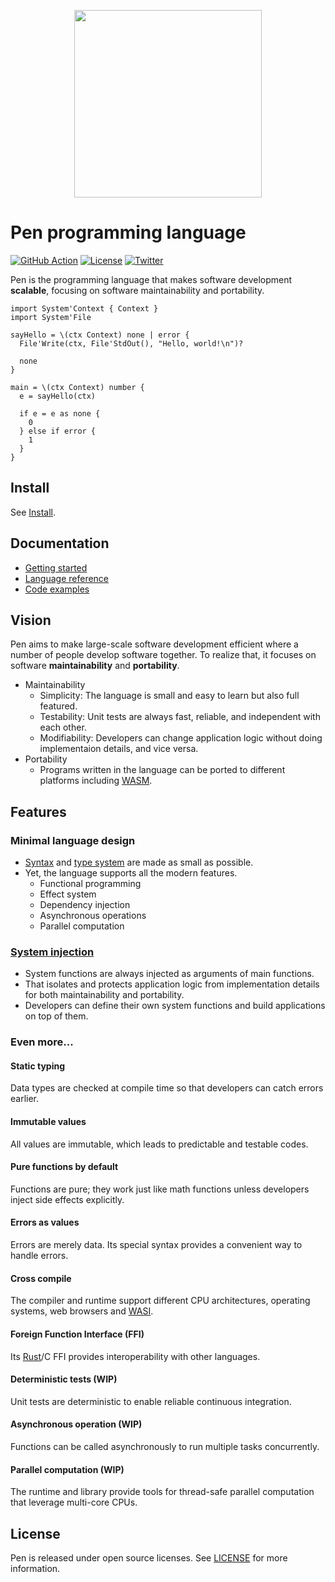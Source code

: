 <p align="center"><img width="300px" src="https://pen-lang.org/favicon.svg" /></p>

# Pen programming language

[![GitHub Action](https://img.shields.io/github/workflow/status/pen-lang/pen/test?style=flat-square)](https://github.com/pen-lang/pen/actions)
[![License](https://img.shields.io/badge/license-MIT%20%2B%20Apache%202.0-yellow?style=flat-square)](https://github.com/pen-lang/pen/blob/main/LICENSE.md)
[![Twitter](https://img.shields.io/badge/twitter-%40pen__language-blue?style=flat-square)](https://twitter.com/pen_language)

Pen is the programming language that makes software development **scalable**, focusing on software maintainability and portability.

```pen
import System'Context { Context }
import System'File

sayHello = \(ctx Context) none | error {
  File'Write(ctx, File'StdOut(), "Hello, world!\n")?

  none
}

main = \(ctx Context) number {
  e = sayHello(ctx)

  if e = e as none {
    0
  } else if error {
    1
  }
}
```

## Install

See [Install](https://pen-lang.org/guides/install.html).

## Documentation

- [Getting started](https://pen-lang.org/guides/getting-started.html)
- [Language reference](https://pen-lang.org/references/language/syntax.html)
- [Code examples](https://pen-lang.org/examples/standard-packages/os.html)

## Vision

Pen aims to make large-scale software development efficient where a number of people develop software together. To realize that, it focuses on software **maintainability** and **portability**.

- Maintainability
  - Simplicity: The language is small and easy to learn but also full featured.
  - Testability: Unit tests are always fast, reliable, and independent with each other.
  - Modifiability: Developers can change application logic without doing implementaion details, and vice versa.
- Portability
  - Programs written in the language can be ported to different platforms including [WASM](https://webassembly.org/).

## Features

### Minimal language design

- [Syntax][syntax] and [type system](https://pen-lang.org/references/language/types.html) are made as small as possible.
- Yet, the language supports all the modern features.
  - Functional programming
  - Effect system
  - Dependency injection
  - Asynchronous operations
  - Parallel computation

### [System injection](https://pen-lang.org/advanced-features/system-injection.html)

- System functions are always injected as arguments of main functions.
- That isolates and protects application logic from implementation details for both maintainability and portability.
- Developers can define their own system functions and build applications on top of them.

### Even more...

#### Static typing

Data types are checked at compile time so that developers can catch errors earlier.

#### Immutable values

All values are immutable, which leads to predictable and testable codes.

#### Pure functions by default

Functions are pure; they work just like math functions unless developers inject side effects explicitly.

#### Errors as values

Errors are merely data. Its special syntax provides a convenient way to handle errors.

#### Cross compile

The compiler and runtime support different CPU architectures, operating systems, web browsers and [WASI](https://wasi.dev/).

#### Foreign Function Interface (FFI)

Its [Rust](https://www.rust-lang.org/)/C FFI provides interoperability with other languages.

#### Deterministic tests (WIP)

Unit tests are deterministic to enable reliable continuous integration.

#### Asynchronous operation (WIP)

Functions can be called asynchronously to run multiple tasks concurrently.

#### Parallel computation (WIP)

The runtime and library provide tools for thread-safe parallel computation that leverage multi-core CPUs.

## License

Pen is released under open source licenses. See [LICENSE](https://github.com/pen-lang/pen/blob/main/LICENSE.md) for more information.

[go]: https://golang.org
[syntax]: https://pen-lang.org/references/language/syntax.html
